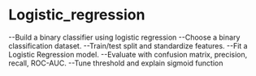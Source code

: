 # Logistic_regression
 --Build a binary classifier using logistic regression
 --Choose a binary classification dataset.
 --Train/test split and standardize features.
 --Fit a Logistic Regression model.
 --Evaluate with confusion matrix, precision, recall, ROC-AUC.
 --Tune threshold and explain sigmoid function
